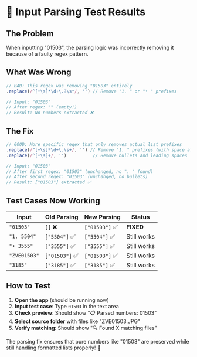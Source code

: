 # 🧪 Input Parsing Test Results

## The Problem

When inputting "01503", the parsing logic was incorrectly removing it because of a faulty regex pattern.

## What Was Wrong

```javascript
// BAD: This regex was removing "01503" entirely
.replace(/^[•\s]*\d+\.?\s*/, '') // Remove "1. " or "• " prefixes

// Input: "01503"
// After regex: "" (empty!)
// Result: No numbers extracted ❌
```

## The Fix

```javascript
// GOOD: More specific regex that only removes actual list prefixes
.replace(/^[•\s]*\d+\.\s+/, '') // Remove "1. " prefixes (with space after dot)
.replace(/^[•\s]+/, '')          // Remove bullets and leading spaces

// Input: "01503"
// After first regex: "01503" (unchanged, no ". " found)
// After second regex: "01503" (unchanged, no bullets)
// Result: ["01503"] extracted ✅
```

## Test Cases Now Working

| Input        | Old Parsing    | New Parsing    | Status      |
| ------------ | -------------- | -------------- | ----------- |
| `"01503"`    | `[]` ❌        | `["01503"]` ✅ | **FIXED**   |
| `"1. 5504"`  | `["5504"]` ✅  | `["5504"]` ✅  | Still works |
| `"• 3555"`   | `["3555"]` ✅  | `["3555"]` ✅  | Still works |
| `"ZVE01503"` | `["01503"]` ✅ | `["01503"]` ✅ | Still works |
| `"3185"`     | `["3185"]` ✅  | `["3185"]` ✅  | Still works |

## How to Test

1. **Open the app** (should be running now)
2. **Input test case**: Type `01503` in the text area
3. **Check preview**: Should show "📋 Parsed numbers: 01503"
4. **Select source folder** with files like "ZVE01503.JPG"
5. **Verify matching**: Should show "🔍 Found X matching files"

The parsing fix ensures that pure numbers like "01503" are preserved while still handling formatted lists properly! 🎯
